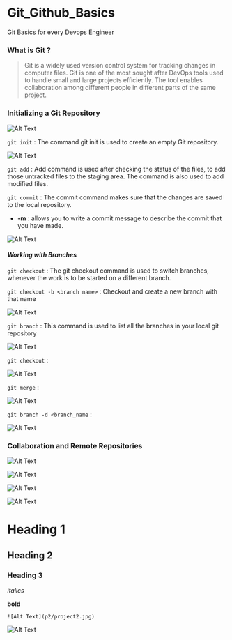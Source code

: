 # Git_Github_Basics
Git Basics for every Devops Engineer

### What is Git ?

> Git is a widely used version control system for tracking changes in computer files. Git is one of the most sought after DevOps tools used to handle small and large projects efficiently. The tool enables collaboration among different people in different parts of the same project.


### **Initializing a Git Repository**

![Alt Text](p2/featured.jpg)

`git init` : The command git init is used to create an empty Git repository.

![Alt Text](p2/Screenshot_1.png)

`git add` : Add command is used after checking the status of the files, to add those untracked files to the staging area. The command is also used to add modified files. 

`git commit` : The commit command makes sure that the changes are saved to the local repository.
  - **-m** : allows you to write a commit message to describe the commit that you have made.


![Alt Text](p2/Screenshot_2.png)

#### *Working with Branches*

`git checkout` : The git checkout command is used to switch branches, whenever the work is to be started on a different branch.

`git checkout -b <branch name>` : Checkout and create a new branch with that name

![Alt Text](p2/Screenshot_3.png)

`git branch` : This command is used to list all the branches in your local git repository

![Alt Text](p2/Screenshot_4.png)

`git checkout` : 

![Alt Text](p2/Screenshot_5.png)

`git merge` : 

![Alt Text](p2/Screenshot_6.png)

`git branch -d <branch_name` : 

![Alt Text](p2/Screenshot_7.png)

### **Collaboration and Remote Repositories**

![Alt Text](p2/Screenshot_8.png)

![Alt Text](p2/Screenshot_9.png)

![Alt Text](p2/Screenshot_10.png)

![Alt Text](p2/Screenshot_11.png)

# Heading 1
## Heading 2
### Heading 3

*italics*

**bold**


`![Alt Text](p2/project2.jpg)`

![Alt Text](p2/project2.jpg)















